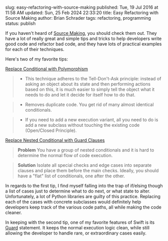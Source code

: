 slug: easy-refactoring-with-source-making
published: Tue, 19 Jul 2016 at 11:58 AM
updated: Sun, 25 Feb 2024 22:33:20 
title: Easy Refactoring with Source Making 
author: Brian Schrader
tags: refactoring, programming
status: publish

If you haven't heard of [Source Making][sm], you should check them out. They
have a lot of really great and simple tips and tricks to help developers write
good code and refactor bad code, and they have lots of practical examples for
each of their techniques.

Here's two of my favorite tips: 

[Replace Conditional with Polymorphism][poly]

> - This technique adheres to the Tell-Don't-Ask principle: instead of asking an
object about its state and then performing actions based on this, it is much
easier to simply tell the object what it needs to do and let it decide for
itself how to do that.

> - Removes duplicate code. You get rid of many almost identical conditionals.

> - If you need to add a new execution variant, all you need to do is add a new
subclass without touching the existing code (Open/Closed Principle). 

[Replace Nested Conditional with Guard Clauses][guard]

> **Problem**
> You have a group of nested conditionals and it is hard to determine the normal
flow of code execution.

> **Solution**
> Isolate all special checks and edge cases into separate clauses and place them
before the main checks. Ideally, you should have a "flat" list of conditionals,
one after the other.

In regards to the first tip, I find myself falling into the trap of if/elsing
though a list of cases just to determine what to do next, or what state to
alter. Unfortunately, a lot of Python libraries are guilty of this practice. 
Replacing each of the cases with concrete subclasses would definitely help 
developers keep track of the various code paths, all while making the code cleaner. 

In keeping with the second tip, one of my favorite features of Swift is its [Guard][sw-guard] statement. It keeps the normal execution logic clean, while still allowing the developer to handle rare, or extraordinary cases easily. 


[sw-guard]: https://thatthinginswift.com/guard-statement-swift/
[sm]: https://sourcemaking.com
[guard]: https://sourcemaking.com/refactoring/replace-nested-conditional-with-guard-clauses
[poly]: https://sourcemaking.com/refactoring/replace-conditional-with-polymorphism


